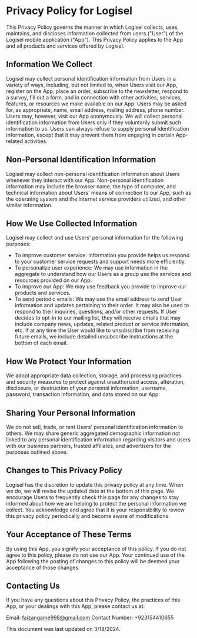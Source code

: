 # Privacy Policy for Logisel

This Privacy Policy governs the manner in which Logisel collects, uses, maintains, and discloses information collected from users ("User") of the Logisel mobile application ("App"). This Privacy Policy applies to the App and all products and services offered by Logisel.

## Information We Collect

Logisel may collect personal identification information from Users in a variety of ways, including, but not limited to, when Users visit our App, register on the App, place an order, subscribe to the newsletter, respond to a survey, fill out a form, and in connection with other activities, services, features, or resources we make available on our App. Users may be asked for, as appropriate, name, email address, mailing address, phone number. Users may, however, visit our App anonymously. We will collect personal identification information from Users only if they voluntarily submit such information to us. Users can always refuse to supply personal identification information, except that it may prevent them from engaging in certain App-related activities.

## Non-Personal Identification Information

Logisel may collect non-personal identification information about Users whenever they interact with our App. Non-personal identification information may include the browser name, the type of computer, and technical information about Users' means of connection to our App, such as the operating system and the Internet service providers utilized, and other similar information.

## How We Use Collected Information

Logisel may collect and use Users' personal information for the following purposes:

- To improve customer service: Information you provide helps us respond to your customer service requests and support needs more efficiently.
- To personalize user experience: We may use information in the aggregate to understand how our Users as a group use the services and resources provided on our App.
- To improve our App: We may use feedback you provide to improve our products and services.
- To send periodic emails: We may use the email address to send User information and updates pertaining to their order. It may also be used to respond to their inquiries, questions, and/or other requests. If User decides to opt-in to our mailing list, they will receive emails that may include company news, updates, related product or service information, etc. If at any time the User would like to unsubscribe from receiving future emails, we include detailed unsubscribe instructions at the bottom of each email.

## How We Protect Your Information

We adopt appropriate data collection, storage, and processing practices and security measures to protect against unauthorized access, alteration, disclosure, or destruction of your personal information, username, password, transaction information, and data stored on our App.

## Sharing Your Personal Information

We do not sell, trade, or rent Users' personal identification information to others. We may share generic aggregated demographic information not linked to any personal identification information regarding visitors and users with our business partners, trusted affiliates, and advertisers for the purposes outlined above.

## Changes to This Privacy Policy

Logisel has the discretion to update this privacy policy at any time. When we do, we will revise the updated date at the bottom of this page. We encourage Users to frequently check this page for any changes to stay informed about how we are helping to protect the personal information we collect. You acknowledge and agree that it is your responsibility to review this privacy policy periodically and become aware of modifications.

## Your Acceptance of These Terms

By using this App, you signify your acceptance of this policy. If you do not agree to this policy, please do not use our App. Your continued use of the App following the posting of changes to this policy will be deemed your acceptance of those changes.

## Contacting Us

If you have any questions about this Privacy Policy, the practices of this App, or your dealings with this App, please contact us at:

Email: faizangame998@gmail.com
Contact Number: +923154410655

This document was last updated on 3/18/2024.
